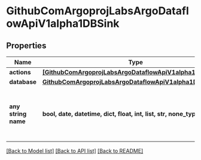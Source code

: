 # GithubComArgoprojLabsArgoDataflowApiV1alpha1DBSink


## Properties
Name | Type | Description | Notes
------------ | ------------- | ------------- | -------------
**actions** | [**[GithubComArgoprojLabsArgoDataflowApiV1alpha1SQLAction]**](GithubComArgoprojLabsArgoDataflowApiV1alpha1SQLAction.md) |  | [optional] 
**database** | [**GithubComArgoprojLabsArgoDataflowApiV1alpha1Database**](GithubComArgoprojLabsArgoDataflowApiV1alpha1Database.md) |  | [optional] 
**any string name** | **bool, date, datetime, dict, float, int, list, str, none_type** | any string name can be used but the value must be the correct type | [optional]

[[Back to Model list]](../README.md#documentation-for-models) [[Back to API list]](../README.md#documentation-for-api-endpoints) [[Back to README]](../README.md)


